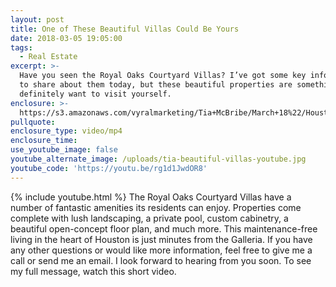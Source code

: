 ```yaml
---
layout: post
title: One of These Beautiful Villas Could Be Yours
date: 2018-03-05 19:05:00
tags:
  - Real Estate
excerpt: >-
  Have you seen the Royal Oaks Courtyard Villas? I’ve got some key information
  to share about them today, but these beautiful properties are something you’ll
  definitely want to visit yourself.
enclosure: >-
  https://s3.amazonaws.com/vyralmarketing/Tia+McBribe/March+18%22/Houston+Area+Real+Estate-+Have+You+Seen+These+Beautiful+Villas%253F.mp4
pullquote:
enclosure_type: video/mp4
enclosure_time:
use_youtube_image: false
youtube_alternate_image: /uploads/tia-beautiful-villas-youtube.jpg
youtube_code: 'https://youtu.be/rg1d1JwdOR8'
---
```


{% include youtube.html %} The Royal Oaks Courtyard Villas have a number of fantastic amenities its residents can enjoy. Properties come complete with lush landscaping, a private pool, custom cabinetry, a beautiful open-concept floor plan, and much more. This maintenance-free living in the heart of Houston is just minutes from the Galleria. If you have any other questions or would like more information, feel free to give me a call or send me an email. I look forward to hearing from you soon. To see my full message, watch this short video.